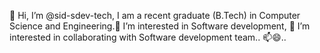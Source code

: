 👋 Hi, I’m @sid-sdev-tech, I am a recent graduate (B.Tech) in Computer Science and Engineering.👀 I’m interested in Software development,
💞️ I’m interested in collaborating with Software development team.. 📫😄..

<!---
sid-sdev-tech/sid-sdev-tech is a ✨ special ✨ repository because its `README.md` (this file) appears on your GitHub profile.
You can click the Preview link to take a look at your changes.
--->
